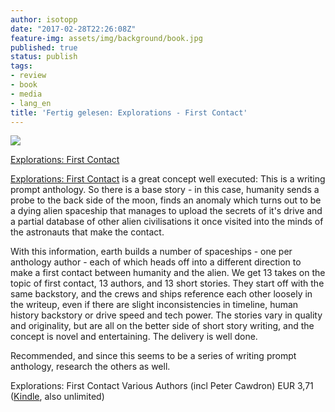 ```yaml
---
author: isotopp
date: "2017-02-28T22:26:08Z"
feature-img: assets/img/background/book.jpg
published: true
status: publish
tags:
- review
- book
- media
- lang_en
title: 'Fertig gelesen: Explorations - First Contact'
---
```

[![](/uploads/2017/02/Screen-Shot-2017-02-28-at-22.19.32.png)](https://www.amazon.de/Explorations-Contact-English-Isaac-Hooke-ebook/dp/B01NCUWEF8)

[Explorations: First Contact](https://www.amazon.de/Explorations-Contact-English-Isaac-Hooke-ebook/dp/B01NCUWEF8)

[Explorations: First Contact](https://www.amazon.de/Explorations-Contact-English-Isaac-Hooke-ebook/dp/B01NCUWEF8)
is a great concept well executed: This is a writing prompt anthology. So
there is a base story - in this case, humanity sends a probe to the back
side of the moon, finds an anomaly which turns out to be a dying alien
spaceship that manages to upload the secrets of it's drive and a partial
database of other alien civilisations it once visited into the minds of the
astronauts that make the contact.

With this information, earth builds a number of spaceships - one per
anthology author - each of which heads off into a different direction to
make a first contact between humanity and the alien. We get 13 takes on the
topic of first contact, 13 authors, and 13 short stories. They start off
with the same backstory, and the crews and ships reference each other
loosely in the writeup, even if there are slight inconsistencies in
timeline, human history backstory or drive speed and tech power. The stories
vary in quality and originality, but are all on the better side of short
story writing, and the concept is novel and entertaining. The delivery is
well done.

Recommended, and since this seems to be a series of writing prompt
anthology, research the others as well. 

Explorations: First Contact Various Authors (incl Peter Cawdron) EUR 3,71
([Kindle](https://www.amazon.de/Explorations-Contact-English-Isaac-Hooke-ebook/dp/B01NCUWEF8),
also unlimited)
